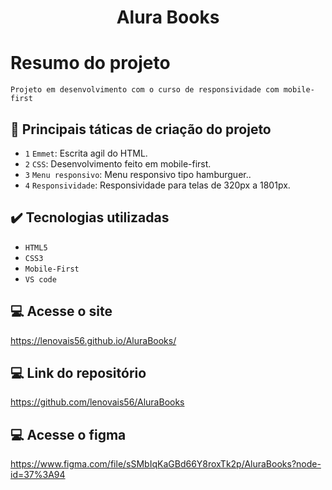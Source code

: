 <h1 align="center" font-size="bold"> Alura Books </h1>

# Resumo do projeto

<p>
  
  ``Projeto em desenvolvimento com o curso de responsividade com mobile-first``

</p>

## 🔨 Principais táticas de criação do projeto

- `1` `Emmet`: Escrita agil do HTML.
- `2` `CSS`: Desenvolvimento feito em mobile-first.
- `3` `Menu responsivo`: Menu responsivo tipo hamburguer..
- `4` `Responsividade`: Responsividade para telas de 320px a 1801px.

## ✔️ Tecnologias utilizadas

- ``HTML5``
- ``CSS3``
- ``Mobile-First``
- ``VS code``

## 💻 Acesse o site

https://lenovais56.github.io/AluraBooks/

## 💻 Link do repositório

https://github.com/lenovais56/AluraBooks

## 💻 Acesse o figma

https://www.figma.com/file/sSMbIqKaGBd66Y8roxTk2p/AluraBooks?node-id=37%3A94
